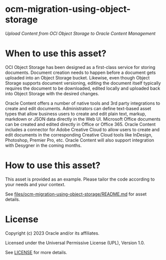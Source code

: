# ocm-migration-using-object-storage
 
*Upload Content from OCI Object Storage to Oracle Content Management*
 
# When to use this asset?
 
OCI Object Storage has been designed as a first-class service for storing documents. Document creation needs to happen before a document gets uploaded into an Object Storage bucket.  Likewise, even though Object Storage supports document versioning, editing the document itself typically requires the document to be downloaded, edited locally and uploaded back into Object Storage with the desired changes.

Oracle Content offers a number of native tools and 3rd party integrations to create and edit documents.  Administrators can define text-based asset types that allow business users to create and edit plain text, markup, markdown or JSON data directly in the Web UI.  Microsoft Office documents can be created and edited directly in Office or Office 365.  Oracle Content includes a connector for Adobe Creative Cloud to allow users to create and edit documents in the corresponding Creative Cloud tools like InDesign, Photoshop, Premier Pro, etc.  Oracle Content will also support integration with Desygner in the coming months.
 
# How to use this asset?
 
This asset is provided as an example. Please tailor the code according to your needs and your context.

See [files/ocm-migration-using-object-storage/README.md](files/ocm-migration-using-object-storage/README.md) for asset details.
 
# License

Copyright (c) 2023 Oracle and/or its affiliates.

Licensed under the Universal Permissive License (UPL), Version 1.0.

See [LICENSE](https://github.com/oracle-devrel/technology-engineering/blob/main/LICENSE) for more details.
